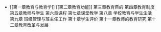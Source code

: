 - [[第一章教育与教育学]]
  [[第二章教育功能]]
  第三章教育目的
  第四章教育制度
  第五章教师与学生
  第六章课程
  第七章课堂教学
  第八章 学校教育与学生生活
  第九章 班级管理与班主任工作
  第十章学生评价
  第十一章教师的教育研究
  第十二章教育改革与发展